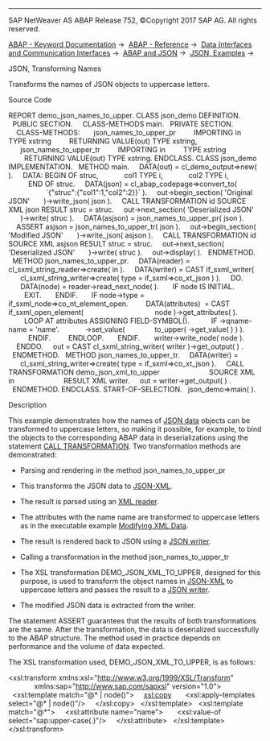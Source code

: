   

* * *

SAP NetWeaver AS ABAP Release 752, ©Copyright 2017 SAP AG. All rights reserved.

[ABAP - Keyword Documentation](javascript:call_link\('abenabap.htm'\)) →  [ABAP - Reference](javascript:call_link\('abenabap_reference.htm'\)) →  [Data Interfaces and Communication Interfaces](javascript:call_link\('abenabap_data_communication.htm'\)) →  [ABAP and JSON](javascript:call_link\('abenabap_json.htm'\)) →  [JSON, Examples](javascript:call_link\('abenabap_json_abexas.htm'\)) → 

JSON, Transforming Names

Transforms the names of JSON objects to uppercase letters.

Source Code

REPORT demo\_json\_names\_to\_upper.
CLASS json\_demo DEFINITION.
  PUBLIC SECTION.
    CLASS-METHODS main.
  PRIVATE SECTION.
    CLASS-METHODS:
      json\_names\_to\_upper\_pr
        IMPORTING in         TYPE xstring
        RETURNING VALUE(out) TYPE xstring,
      json\_names\_to\_upper\_tr
        IMPORTING in         TYPE xstring
        RETURNING VALUE(out) TYPE xstring.
ENDCLASS.
CLASS json\_demo IMPLEMENTATION.
  METHOD main.
    DATA(out) = cl\_demo\_output=>new( ).
    DATA: BEGIN OF struc,
            col1 TYPE i,
            col2 TYPE i,
          END OF struc.
    DATA(json) = cl\_abap\_codepage=>convert\_to(
                   \`{"struc":{"col1":1,"col2":2}}\` ).
    out->begin\_section( 'Original JSON'
      )->write\_json( json ).
    CALL TRANSFORMATION id SOURCE XML json RESULT struc = struc.
    out->next\_section( 'Deserialized JSON'
      )->write( struc ).
    DATA(asjson) = json\_names\_to\_upper\_pr( json ).
    ASSERT asjson = json\_names\_to\_upper\_tr( json ).
    out->begin\_section( 'Modified JSON'
      )->write\_json( asjson ).
    CALL TRANSFORMATION id SOURCE XML asjson RESULT struc = struc.
    out->next\_section( 'Deserialized JSON'
      )->write( struc ).
    out->display( ).
  ENDMETHOD.
  METHOD json\_names\_to\_upper\_pr.
    DATA(reader) = cl\_sxml\_string\_reader=>create( in ).
    DATA(writer) = CAST if\_sxml\_writer(
      cl\_sxml\_string\_writer=>create( type = if\_sxml=>co\_xt\_json ) ).
    DO.
      DATA(node) = reader->read\_next\_node( ).
      IF node IS INITIAL.
        EXIT.
      ENDIF.
      IF node->type = if\_sxml\_node=>co\_nt\_element\_open.
        DATA(attributes)  = CAST if\_sxml\_open\_element(
                                   node )->get\_attributes( ).
        LOOP AT attributes ASSIGNING FIELD-SYMBOL(<attribute>).
          IF <attribute>->qname-name = 'name'.
            <attribute>->set\_value(
              to\_upper( <attribute>->get\_value( ) ) ).
          ENDIF.
        ENDLOOP.
      ENDIF.
      writer->write\_node( node ).
    ENDDO.
    out = CAST cl\_sxml\_string\_writer( writer )->get\_output( ) .
  ENDMETHOD.
  METHOD json\_names\_to\_upper\_tr.
    DATA(writer) =
      cl\_sxml\_string\_writer=>create( type = if\_sxml=>co\_xt\_json ).
    CALL TRANSFORMATION demo\_json\_xml\_to\_upper
                        SOURCE XML in
                        RESULT XML writer.
    out = writer->get\_output( ) .
  ENDMETHOD.
ENDCLASS.
START-OF-SELECTION.
  json\_demo=>main( ).

Description

This example demonstrates how the names of [JSON data](javascript:call_link\('abenjson_oview.htm'\)) objects can be transformed to uppercase letters, so making it possible, for example, to bind the objects to the corresponding ABAP data in deserializations using the statement [CALL TRANSFORMATION](javascript:call_link\('abapcall_transformation_shortref.htm'\)). Two transformation methods are demonstrated:

-   Parsing and rendering in the method json\_names\_to\_upper\_pr

-   This transforms the JSON data to [JSON-XML](javascript:call_link\('abenjson_xml_glosry.htm'\) "Glossary Entry").

-   The result is parsed using an [XML reader](javascript:call_link\('abenxml_reader_glosry.htm'\) "Glossary Entry").

-   The attributes with the name name are transformed to uppercase letters as in the executable example [Modifying XML Data](javascript:call_link\('abensxml_reader_writer_abexa.htm'\)).

-   The result is rendered back to JSON using a [JSON writer](javascript:call_link\('abenjson_writer_glosry.htm'\) "Glossary Entry").

-   Calling a transformation in the method json\_names\_to\_upper\_tr

-   The XSL transformation DEMO\_JSON\_XML\_TO\_UPPER, designed for this purpose, is used to transform the object names in [JSON-XML](javascript:call_link\('abenjson_xml_glosry.htm'\) "Glossary Entry") to uppercase letters and passes the result to a [JSON writer](javascript:call_link\('abenjson_writer_glosry.htm'\) "Glossary Entry").

-   The modified JSON data is extracted from the writer.

The statement ASSERT guarantees that the results of both transformations are the same. After the transformation, the data is deserialized successfully to the ABAP structure. The method used in practice depends on performance and the volume of data expected.

The XSL transformation used, DEMO\_JSON\_XML\_TO\_UPPER, is as follows:

<xsl:transform xmlns:xsl="http://www.w3.org/1999/XSL/Transform"
               xmlns:sap="http://www.sap.com/sapxsl" version="1.0">
  <xsl:template match="@\* | node()">
    <xsl:copy>
      <xsl:apply-templates select="@\* | node()"/>
    </xsl:copy>
  </xsl:template>
  <xsl:template match="@\*">
    <xsl:attribute name="name">
      <xsl:value-of select="sap:upper-case(.)"/>
    </xsl:attribute>
  </xsl:template>
</xsl:transform>